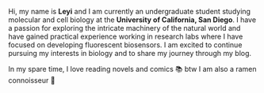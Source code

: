 Hi, my name is **Leyi** and I am currently an undergraduate student studying molecular and cell biology at the **University of California, San Diego**. I have a passion for exploring the intricate machinery of the natural world and have gained practical experience working in research labs where I have focused on developing fluorescent biosensors. I am excited to continue pursuing my interests in biology and to share my journey through my blog.

In my spare time, I love reading novels and comics 📚 
btw I am also a ramen connoisseur 🍜

